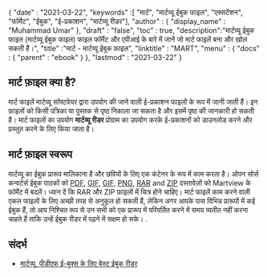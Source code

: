 {
  "date" : "2021-03-22",
  "keywords" :[ "मार्ट", "मार्टव्यू ईबुक फाइल", "एक्सटेंशन", "फॉर्मेट", "ईबुक", "ई-प्रकाशन", "मार्टव्यू रीडर"],
  "author" : {
    "display_name" : "Muhammad Umar"
},
  "draft" : "false",
  "toc" : true,
  "description":"मार्टव्यू ईबुक फाइल (मार्टव्यू ईबुक फाइल) फाइल फॉर्मेट और एपीआई के बारे में जानें जो मार्ट फाइलें बना और खोल सकती हैं।",
  "title" :"मार्ट - मार्टव्यू ईबुक फ़ाइल",
  "linktitle" : "MART",
  "menu" : {
    "docs" : {
      "parent" : "ebook"
}
},
  "lastmod" : "2021-03-22"
}

## मार्ट फ़ाइल क्या है? ##

मार्ट फाइलें मार्टव्यू सॉफ्टवेयर द्वारा उपयोग की जाने वाली ई-प्रकाशन फाइलों के रूप में जानी जाती हैं। इन फ़ाइलों को किसी पत्रिका या पुस्तक से पृष्ठ निकाला जा सकता है और इसमें पृष्ठ की जानकारी हो सकती है। मार्ट फाइलों का उपयोग **मार्टव्यू रीडर** प्रोग्राम का उपयोग करके ई-प्रकाशनों को डाउनलोड करने और प्रस्तुत करने के लिए किया जाता है।

## मार्ट फ़ाइल स्वरूप ##

मार्टव्यू का ईबुक प्रारूप मालिकाना है और छवियों के लिए एक कंटेनर के रूप में काम करता है। ओपन सोर्स कन्वर्टर्स ईबुक पाठकों को [PDF](/hi/pdf/), [GIF](/hi/image/gif/), [GIF](/hi/image/gif/), [PNG](/hi/image/png/), [RAR](/hi/compression/rar/) and [ZIP](/hi/compression/zip/) दस्तावेज़ों को Martview के फ़ॉर्मेट में बदलें। ध्यान दें कि RAR और ZIP फ़ाइलों में चित्र होने चाहिए। मार्ट फाइलें काम करने वाली एकल फाइलों के लिए अच्छी तरह से अनुकूल हो सकती हैं, लेकिन अगर आपके पास विभिन्न प्रारूपों में कई ईबुक हैं, तो आप निश्चित रूप से उन सभी को एक प्रारूप में परिवर्तित करने में समय व्यतीत नहीं करना चाहते हैं ताकि उन्हें ईबुक रीडर में पढ़ने में सक्षम हो सके। .

## संदर्भ

* [मार्टव्यू, पीडीएफ ई-बुक्स के लिए बेस्ट ईबुक रीडर](https://www.ghacks.net/2011/04/15/martview-best-ebook-reader-for-pdf-e-books/)

